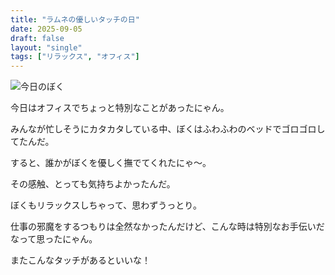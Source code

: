 ```yaml
---
title: "ラムネの優しいタッチの日"
date: 2025-09-05
draft: false
layout: "single"
tags: ["リラックス", "オフィス"]
---
```


![今日のぼく](/images/cat-2025-09-05T12-19-47.jpg)

今日はオフィスでちょっと特別なことがあったにゃん。

みんなが忙しそうにカタカタしている中、ぼくはふわふわのベッドでゴロゴロしてたんだ。

すると、誰かがぼくを優しく撫でてくれたにゃ〜。

その感触、とっても気持ちよかったんだ。

ぼくもリラックスしちゃって、思わずうっとり。 

仕事の邪魔をするつもりは全然なかったんだけど、こんな時は特別なお手伝いだなって思ったにゃん。

またこんなタッチがあるといいな！